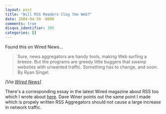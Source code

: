 ```yaml
---
layout: post
title: "Will RSS Readers Clog the Web?"
date: 2004-04-30 -0800
comments: true
disqus_identifier: 395
categories: []
---
```

Found this on Wired News...

> Sure, news aggregators are handy tools, making Web surfing a breeze.
> But the programs are greedy little buggers that swamp websites with
> unwanted traffic. Something has to change, and soon. By Ryan Singel.

*[Via [Wired
News](http://www.wired.com/news/infostructure/0,1377,63264,00.html)]*

There's a corresponding essay in the latest Wired magazine about RSS too
which I wrote about
[here](http://haacked.europe.webmatrixhosting.net/archive/2004/04/30/387.aspx).
Dave Winer points out the same point I made which is propely written RSS
Aggregators should not cause a large increase in network traffic.

